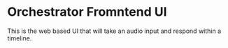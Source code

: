 # Orchestrator Fromntend UI

This is the web based UI that will take an audio input and respond within a
timeline.
